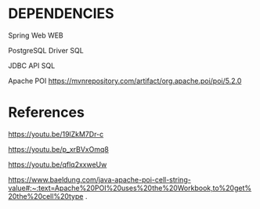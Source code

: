 # DEPENDENCIES

Spring Web WEB

PostgreSQL Driver SQL

JDBC API SQL

Apache POI https://mvnrepository.com/artifact/org.apache.poi/poi/5.2.0

# References

https://youtu.be/19lZkM7Dr-c

https://youtu.be/p_xrBVxOmq8

https://youtu.be/qflq2xxweUw

https://www.baeldung.com/java-apache-poi-cell-string-value#:~:text=Apache%20POI%20uses%20the%20Workbook,to%20get%20the%20cell%20type
.